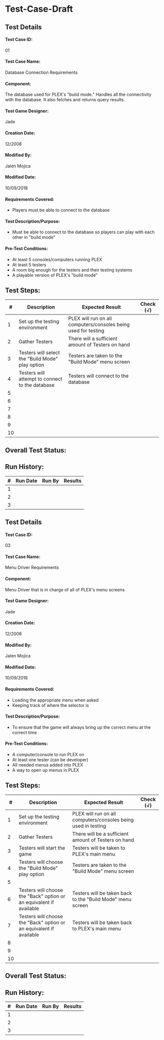 # Test-Case-Draft

## Test Details

#### Test Case ID:
01

#### Test Case Name:
Database Connection Requirements

#### Component:
The database used for PLEX's "build mode." Handles all the connectivity with the database. It also fetches and returns query results. 

#### Test Game Designer:
Jade

#### Creation Date:
12/2008

#### Modified By:
Jalen Mojica

#### Modified Date:
10/09/2018

#### Requirements Covered:
* Players must be able to connect to the database

#### Test Description/Purpose:
* Must be able to connect to the database so players can play with each other in "build mode"

#### Pre-Test Conditions:
* At least 5 consoles/computers running PLEX
* At least 5 testers
* A room big enough for the testers and their testing systems
* A playable version of PLEX's "build mode"

## Test Steps: 
| # | Description | Expected Result | Check (√) |
| --- | --- | --- | --- |
| 1 | Set up the testing environment | PLEX will run on all computers/consoles being used for testing | |			
| 2 | Gather Testers | There will a sufficient amount of Testers on hand | |			
| 3 | Testers will select the "Build Mode" play option | Testers are taken to the "Build Mode" menu screen | |			
| 4 | Testers will attempt to connect to the database | Testers will connect to the database | |			
| 5 | | | |			
| 6 | | | |			
| 7 | | | |			
| 8 | | | |			
| 9 | | | |			
| 10 | | | |	

## Overall Test Status:

## Run History:
| # |	Run Date |	Run By |	Results |
| --- | --- | --- | --- |
| 1 | | | |			
| 2 | | | |			
| 3 | | | |	

## Test Details

#### Test Case ID:
03

#### Test Case Name:
Menu Driver Requirements

#### Component:
Menu Driver that is in charge of all of PLEX's menu screens

#### Test Game Designer:
Jade

#### Creation Date:
12/2008

#### Modified By:
Jalen Mojica

#### Modified Date:
10/09/2018

#### Requirements Covered:
* Loading the appropriate menu when asked
* Keeping track of where the selector is

#### Test Description/Purpose:
* To ensure that the game will always bring up the correct menu at the correct time

#### Pre-Test Conditions:
* A computer/console to run PLEX on
* At least one tester (can be developer)
* All needed menus added into PLEX
* A way to open up menus in PLEX

## Test Steps: 
| # | Description | Expected Result | Check (√) |
| --- | --- | --- | --- |
| 1 | Set up the testing environment | PLEX will run on all computers/consoles being used in testing | |			
| 2 | Gather Testers | There will be a sufficient amount of Testers on hand | |			
| 3 | Testers will start the game | Testers will be taken to PLEX's main menu | |			
| 4 | Testers will choose the "Build Mode" play option | Testers are taken to the "Build Mode" menu screen | |			
| 5 | |  | |			
| 6 | Testers will choose the "Back" option or an equivalent if available | Testers will be taken back to the "Build Mode" menu screen | |			
| 7 | Testers will choose the "Back" option or an equivalent if available | Testers will be taken back to PLEX's main menu | |			
| 8 | | | |			
| 9 | | | |			
| 10 | | | |	

## Overall Test Status:

## Run History:
| # |	Run Date |	Run By |	Results |
| --- | --- | --- | --- |
| 1 | | | |			
| 2 | | | |			
| 3 | | | |	
